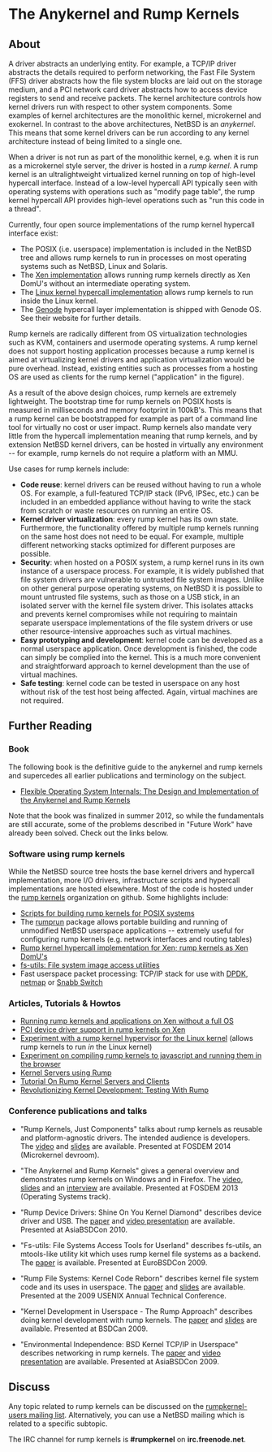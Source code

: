 # The Anykernel and Rump Kernels

## About

A driver abstracts an underlying entity. For example, a TCP/IP driver
abstracts the details required to perform networking, the Fast File
System (FFS) driver abstracts how the file system blocks are laid out on
the storage medium, and a PCI network card driver abstracts how to
access device registers to send and receive packets. The kernel
architecture controls how kernel drivers run with respect to other
system components. Some examples of kernel architectures are the
monolithic kernel, microkernel and exokernel. In contrast to the above
architectures, NetBSD is an *anykernel*. This means that some kernel
drivers can be run according to any kernel architecture instead of being
limited to a single one.

<!--
    TODO
    ![](rumparch.png)
-->

When a driver is not run as part of the monolithic kernel, e.g. when it
is run as a microkernel style server, the driver is hosted in a *rump
kernel*. A rump kernel is an ultralightweight virtualized kernel running
on top of high-level hypercall interface. Instead of a low-level
hypercall API typically seen with operating systems with operations such
as "modify page table", the rump kernel hypercall API provides
high-level operations such as "run this code in a thread".

Currently, four open source implementations of the rump kernel hypercall interface exist:

-   The POSIX (i.e. userspace) implementation is included in the NetBSD tree and allows
    rump kernels to run in processes on most operating systems such as NetBSD, Linux and Solaris.
-   The [Xen implementation](https://github.com/rumpkernel/rumpuser-xen) allows running
    rump kernels directly as Xen DomU's without an intermediate operating system.
-   The [Linux kernel hypercall implementation](https://github.com/rumpkernel/rumpuser-linuxkernel)
    allows rump kernels to run inside the Linux kernel.
-   The [Genode](http://genode.org/) hypercall layer implementation is shipped with Genode OS.  See their
    website for further details.

Rump kernels are radically different from OS virtualization technologies
such as KVM, containers and usermode operating systems. A rump kernel
does not support hosting application processes because a rump kernel is
aimed at virtualizing kernel drivers and application virtualization
would be pure overhead. Instead, existing entities such as processes
from a hosting OS are used as clients for the rump kernel ("application"
in the figure).

As a result of the above design choices, rump kernels are extremely
lightweight. The bootstrap time for rump kernels on POSIX hosts is
measured in milliseconds and memory footprint in 100kB's. This means
that a rump kernel can be bootstrapped for example as part of a command
line tool for virtually no cost or user impact. Rump kernels also
mandate very little from the hypercall implementation meaning that
rump kernels, and by extension NetBSD kernel drivers, can be hosted in
virtually any environment -- for example, rump kernels do not require
a platform with an MMU.

Use cases for rump kernels include:

-   **Code reuse**: kernel drivers can be reused without having to run a
    whole OS. For example, a full-featured TCP/IP stack (IPv6, IPSec,
    etc.) can be included in an embedded appliance without having to
    write the stack from scratch or waste resources on running an entire
    OS.
-   **Kernel driver virtualization**: every rump kernel has its own
    state. Furthermore, the functionality offered by multiple rump
    kernels running on the same host does not need to be equal. For
    example, multiple different networking stacks optimized for
    different purposes are possible.
-   **Security**: when hosted on a POSIX system, a rump kernel runs in
    its own instance of a userspace process. For example, it is widely
    published that file system drivers are vulnerable to untrusted file
    system images. Unlike on other general purpose operating systems, on
    NetBSD it is possible to mount untrusted file systems, such as those
    on a USB stick, in an isolated server with the kernel file system
    driver. This isolates attacks and prevents kernel compromises while
    not requiring to maintain separate userspace implementations of the
    file system drivers or use other resource-intensive approaches such
    as virtual machines.
-   **Easy prototyping and development**: kernel code can be developed
    as a normal userspace application. Once development is finished, the
    code can simply be complied into the kernel. This is a much more
    convenient and straightforward approach to kernel development than
    the use of virtual machines.
-   **Safe testing**: kernel code can be tested in userspace on any host
    without risk of the test host being affected. Again, virtual
    machines are not required.

## Further Reading

### Book

The following book is the definitive guide to the anykernel and rump
kernels and supercedes all earlier publications and terminology on
the subject.

-   [Flexible Operating System Internals: The Design and Implementation
    of the Anykernel and Rump
    Kernels](http://lib.tkk.fi/Diss/2012/isbn9789526049175/isbn9789526049175.pdf)

Note that the book was finalized in summer 2012, so while the fundamentals
are still accurate, some of the problems described in "Future Work"
have already been solved.  Check out the links below.


### Software using rump kernels

While the NetBSD source tree hosts the base kernel drivers and hypercall
implementation, more I/O drivers, infrastructure scripts and hypercall
implementations are hosted elsewhere.  Most of the code is hosted
under the [rump kernels](https://github.com/rumpkernel/) organization
on github.  Some highlights include:

-   [Scripts for building rump kernels for POSIX
    systems](https://github.com/rumpkernel/buildrump.sh)
-   The [rumprun](https://github.com/rumpkernel/rumprun/) package
    allows portable building and running of unmodified NetBSD userspace
    applications -- extremely useful for configuring rump kernels (e.g.
    network interfaces and routing tables)
-   [Rump kernel hypercall implementation for Xen; rump kernels as Xen
    DomU's](https://github.com/rumpkernel/rumpuser-xen)
-   [fs-utils: File system image access
    utilities](https://github.com/stacktic/fs-utils)
-   Fast userspace packet processing: TCP/IP stack for use with
    [DPDK](https://github.com/rumpkernel/dpdk-rumptcpip), 
    [netmap](https://github.com/rumpkernel/netmap-rumptcpip) or
    [Snabb Switch](https://github.com/anttikantee/snabbswitch/tree/rumpkernel/)

### Articles, Tutorials & Howtos

-   [Running rump kernels and applications on Xen without a full
    OS](http://blog.NetBSD.org/tnf/entry/running_applications_on_the_xen)
-   [PCI device driver support in rump kernels on
    Xen](http://blog.NetBSD.org/tnf/entry/pci_driver_support_for_rump)
-   [Experiment with a rump kernel hypervisor for the Linux
    kernel](http://blog.NetBSD.org/tnf/entry/a_rump_kernel_hypervisor_for)
    (allows rump kernels to run *in* the Linux kernel)
-   [Experiment on compiling rump kernels to javascript and running them
    in the
    browser](http://blog.NetBSD.org/tnf/entry/kernel_drivers_compiled_to_javascript)
-   [Kernel Servers using
    Rump](http://www.NetBSD.org/docs/rump/sysproxy.html)
-   [Tutorial On Rump Kernel Servers and
    Clients](http://www.NetBSD.org/docs/rump/sptut.html)
-   [Revolutionizing Kernel Development: Testing With
    Rump](http://blog.NetBSD.org/tnf/entry/revolutionizing_kernel_development_testing_with)

### Conference publications and talks

-   "Rump Kernels, Just Components" talks about rump kernels as reusable
    and platform-agnostic drivers.  The intended audience is developers.  The
    [video](http://video.fosdem.org/2014/H2214/Sunday/Rump_Kernels_Just_Components.webm)
    and [slides](https://fosdem.org/2014/schedule/event/01_uk_rump_kernels/attachments/slides/398/export/events/attachments/01_uk_rump_kernels/slides/398/fosdem2014.pdf) are available.
    Presented at FOSDEM 2014 (Microkernel devroom).
-   "The Anykernel and Rump Kernels" gives a general overview and
    demonstrates rump kernels on Windows and in Firefox. The
    [video](http://video.fosdem.org/2013/maintracks/K.1.105/The_Anykernel_and_Rump_Kernels.webm),
    [slides](https://fosdem.org/2013/schedule/event/operating_systems_anykernel/attachments/slides/244/export/events/attachments/operating_systems_anykernel/slides/244/fosdem2013_rumpkern.pdf)
    and an
    [interview](https://archive.fosdem.org/2013/interviews/2013-antii-kantee/)
    are available. Presented at FOSDEM 2013 (Operating Systems track).
-   "Rump Device Drivers: Shine On You Kernel Diamond" describes device
    driver and USB. The
    [paper](http://ftp.NetBSD.org/pub/NetBSD/misc/pooka/tmp/rumpdev.pdf)
    and [video presentation](http://www.youtube.com/watch?v=3AJNxa33pzk)
    are available. Presented at AsiaBSDCon 2010.

-   "Fs-utils: File Systems Access Tools for Userland" describes
    fs-utils, an mtools-like utility kit which uses rump kernel file
    systems as a backend. The
    [paper](http://www.ukuug.org/events/eurobsdcon2009/papers/ebc09_fs-utils.pdf)
    is available. Presented at EuroBSDCon 2009.
-   "Rump File Systems: Kernel Code Reborn" describes kernel file system
    code and its uses in userspace. The
    [paper](http://usenix.org/events/usenix09/tech/full_papers/kantee/kantee.pdf)
    and
    [slides](http://usenix.org/events/usenix09/tech/slides/kantee.pdf)
    are available. Presented at the 2009 USENIX Annual Technical
    Conference.
-   "Kernel Development in Userspace - The Rump Approach" describes
    doing kernel development with rump kernels. The
    [paper](http://www.bsdcan.org/2009/schedule/attachments/104_rumpdevel.pdf)
    and
    [slides](http://www.bsdcan.org/2009/schedule/attachments/105_bsdcan09-kantee.pdf)
    are available. Presented at BSDCan 2009.
-   "Environmental Independence: BSD Kernel TCP/IP in Userspace"
    describes networking in rump kernels. The
    [paper](http://2009.asiabsdcon.org/papers/abc2009-P5A-paper.pdf) and
    [video presentation](http://www.youtube.com/watch?v=RxFctq8A0WI) are
    available. Presented at AsiaBSDCon 2009.

## Discuss

Any topic related to rump kernels can be discussed on the
[rumpkernel-users mailing
list](https://lists.sourceforge.net/lists/listinfo/rumpkernel-users).
Alternatively, you can use a NetBSD mailing which is related to a
specific subtopic.

The IRC channel for rump kernels is **\#rumpkernel** on
**irc.freenode.net**.
